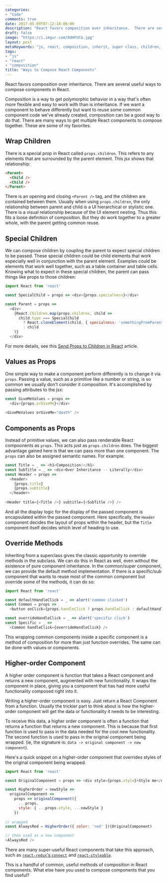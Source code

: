 ```yaml
---
categories:
- "Code"
comments: true
date: 2017-05-09T07:12:18-06:00
description: "React favors composition over inheritance.  There are several useful ways to compose components in React."
draft: false
image: "https://i.imgur.com/0dHFUCG.jpg"
layout: post
metaKeywords: "js, react, composition, inherit, super class, children, wrap, higher-order component"
tags:
- "js"
- "react"
- "composition"
title: "Ways to Compose React Components"
---
```


React favors composition over inheritance.  There are several useful ways to compose components in React.

<!--more-->

Composition is a way to get polymorphic behavior in a way that's often more flexible and easy to work with than is inheritance.  If we want a component to behave differently but want to reuse some common component code we've already created, composition can be a good way to do that.  There are many ways to get multiple React components to compose together.  These are some of my favorites.

## Wrap Children

There is a special prop in React called `props.children`.  This refers to any elements that are surrounded by the parent element.  This jsx shows that relationship:

```html
<Parent>
  <Child />
  <Child />
</Parent>
```

There is an opening and closing `<Parent />` tag, and the children are contained between them.  Usually when using `props.children`, the only relationship between parent and child is a UI hierarchical or stylistic one.  There is a visual relationship because of the UI element nesting.  Thus this fits a loose definition of composition.  But they do work together to a greater whole, with the parent getting common reuse.

## Special Children

We can compose children by coupling the parent to expect special children to be passed.  These special children could be child elements that work especially well in conjunction with the parent element.  Examples could be elements that work well together, such as a table container and table cells.  Knowing what to expect in these special children, the parent can pass things like props to those children:

```js
import React from 'react'

const SpecialChild = props => <div>{props.specialness}</div>

const Parent = props => 
  <div>
    {React.Children.map(props.children, child =>
      child.type === SpecialChild 
        ? React.cloneElement(child, { specialness: 'somethingFromParent' })
        : child
    )}
  </div>
```

For more details, see this [Send Props to Children in React](/post/send-props-to-children-react/) article.

## Values as Props

One simple way to make a component perform differently is to change it via `props`.  Passing a value, such as a primitive like a number or string, is so common we usually don't consider it composition.  It's accomplished by passing attributes to the jsx:

```js
const GiveMeValues = props =>
  <div>{props.orGiveMe}</div>
  
<GiveMeValues orGiveMe="death" />
```

## Components as Props

Instead of primitive values, we can also pass renderable React compoonents as `props`.  This acts just as `props.children` does.  The biggest advantage gained here is that we can pass more than one component.  The `props` can also be assigned semantic names. For example:

```js
const Title = _ => <h1>Composition!</h1>
const SubTitle = _ => <div>Over Inheritance -- Literally</div>
const Header = props =>
  <header>
    {props.title}
    {props.subtitle}
  </header>
  
<Header title={<Title />} subtitle={<SubTitle />} />
```

And all the display logic for the display of the passed component is encapsulated within the passed component.  Here specifically, the `Header` component decides the layout of props within the header, but the `Title` component itself decides which level of heading to use.

## Override Methods

Inheriting from a superclass gives the classic opportunity to override methods in the subclass.  We can do this in React as well, even without the existence of pure component inheritance.  In the common/super component, we can provide the default method implementation.  If there is a specific/sub component that wants to reuse most of the common component but override some of the methods, it can do so:

```js
import React from 'react'

const defaultHandleClick = _ => alert('common clicked')
const Common = props =>
  <button onClick={props.handleClick ? props.handleClick : defaultHandleClick}>Click me</button>

const overrideHandleClick = _ => alert('specific click')
const Specific = _ =>
  <Common handleClick={overrideHandleClick} />
```

This wrapping common components inside a specific component is a method of composition for more than just function overrides.  The same can be done with values or components. 

## Higher-order Component

A higher order component is function that takes a React component and returns a new component, augmented with new functionality.  It wraps the component in place, giving you a component that has had more useful functionality composed right into it.

Writing a higher-order component is easy.  Just return a React Component from a function.  Usually the trickier part to think about is how the higher-order component will get the data or functionality it needs to be interesting.  

To receive this data, a higher order component is often a function that returns a function that returns a new component.  This is because that first function is used to pass in the data needed for the cool new functionality.  The second function is used to pass in the original component being wrapped.  (ie, the signature is: `data -> original component -> new component`).  

Here's a quick snippet on a higher-order component that overrides styles of the original component being wrapped.

```js
import React from 'react'

const OriginalComponent = props => <div style={props.style}>Style me</div>

const HigherOrder = newStyle =>
  originalComponent =>
    props => originalComponent({ 
      ...props, 
      style: { ...props.style, ...newStyle } 
    })
    
// wrapped
const AlwaysRed = HigherOrder({ color: 'red' })(OriginalComponent)

// then used as a new component
<AlwaysRed />
```

There are many super-useful React components that take this approach, such as [`react-redux`'s `connect`](https://github.com/reactjs/react-redux) and [`react-styleable`](https://github.com/pluralsight/react-styleable).

This is a handful of common, useful methods of composition in React components.  What else have you used to compose components that you find useful?
